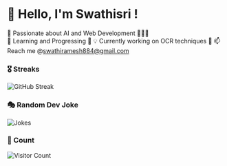 # 👋 Hello, I'm Swathisri !
🚀 Passionate about AI and Web Development 👩🏻‍💻  
🌱 Learning and Progressing 📝
💡 Currently working on OCR techniques 🧐
📫 Reach me @swathiramesh884@gmail.com

### 🎖️ Streaks
![GitHub Streak](https://streak-stats.demolab.com/?user=Swathisri-02&theme=radical)

### 🎭 Random Dev Joke
![Jokes](https://readme-jokes.vercel.app/api)

### 👀 Count
![Visitor Count](https://komarev.com/ghpvc/?username=Swathisri-02&color=blue)
